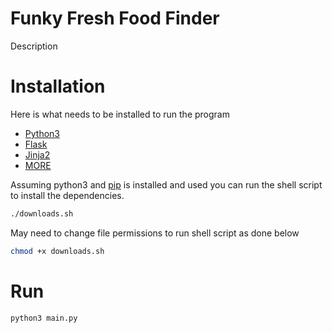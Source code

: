 # Funky Fresh Food Finder
Description

# Installation
Here is what needs to be installed to run the program
* [Python3](https://www.python.org/downloads/)
* [Flask](https://pypi.org/project/Flask/)
* [Jinja2](https://pypi.org/project/Jinja2/)
* [MORE]()

Assuming python3 and [pip](https://pip.pypa.io/en/stable/installation/) is installed and used you can run the shell script to install the dependencies.
```bash
./downloads.sh
```

May need to change file permissions to run shell script as done below
```bash
chmod +x downloads.sh
```
# Run
```bash
python3 main.py
```